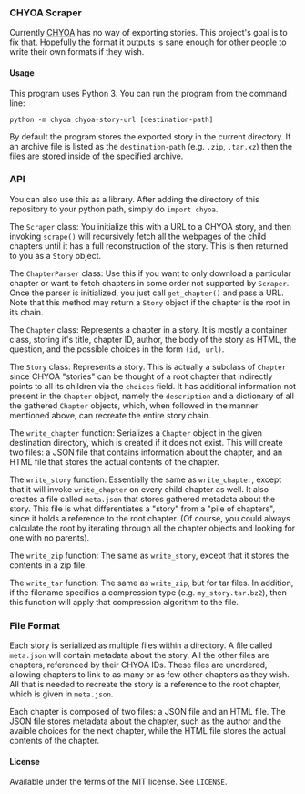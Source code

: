 ### CHYOA Scraper
Currently [CHYOA](https://chyoa.com) has no way of exporting stories. This project's goal is to fix that. Hopefully the format it outputs is sane enough for other people to write their own formats if they wish.

#### Usage
This program uses Python 3. You can run the program from the command line:

`python -m chyoa chyoa-story-url [destination-path]`

By default the program stores the exported story in the current directory. If an archive file is listed as the `destination-path` (e.g. `.zip`, `.tar.xz`) then the files are stored inside of the specified archive.

### API
You can also use this as a library. After adding the directory of this repository to your python path, simply do `import chyoa`.

The `Scraper` class: You initialize this with a URL to a CHYOA story, and then invoking `scrape()` will recursively fetch all the webpages of the child chapters until it has a full reconstruction of the story. This is then returned to you as a `Story` object.

The `ChapterParser` class: Use this if you want to only download a particular chapter or want to fetch chapters in some order not supported by `Scraper`. Once the parser is initialized, you just call `get_chapter()` and pass a URL. Note that this method may return a `Story` object if the chapter is the root in its chain.

The `Chapter` class: Represents a chapter in a story. It is mostly a container class, storing it's title, chapter ID, author, the body of the story as HTML, the question, and the possible choices in the form `(id, url)`.

The `Story` class: Represents a story. This is actually a subclass of `Chapter` since CHYOA "stories" can be thought of a root chapter that indirectly points to all its children via the `choices` field. It has additional information not present in the `Chapter` object, namely the `description` and a dictionary of all the gathered `Chapter` objects, which, when followed in the manner mentioned above, can recreate the entire story chain.

The `write_chapter` function: Serializes a `Chapter` object in the given destination directory, which is created if it does not exist. This will create two files: a JSON file that contains information about the chapter, and an HTML file that stores the actual contents of the chapter.

The `write_story` function: Essentially the same as `write_chapter`, except that it will invoke `write_chapter` on every child chapter as well. It also creates a file called `meta.json` that stores gathered metadata about the story. This file is what differentiates a "story" from a "pile of chapters", since it holds a reference to the root chapter. (Of course, you could always calculate the root by iterating through all the chapter objects and looking for one with no parents).

The `write_zip` function: The same as `write_story`, except that it stores the contents in a zip file.

The `write_tar` function: The same as `write_zip`, but for tar files. In addition, if the filename specifies a compression type (e.g. `my_story.tar.bz2`), then this function will apply that compression algorithm to the file.

### File Format
Each story is serialized as multiple files within a directory. A file called `meta.json` will contain metadata about the story. All the other files are chapters, referenced by their CHYOA IDs. These files are unordered, allowing chapters to link to as many or as few other chapters as they wish. All that is needed to recreate the story is a reference to the root chapter, which is given in `meta.json`.

Each chapter is composed of two files: a JSON file and an HTML file. The JSON file stores metadata about the chapter, such as the author and the avaible choices for the next chapter, while the HTML file stores the actual contents of the chapter.

#### License
Available under the terms of the MIT license. See `LICENSE`.

